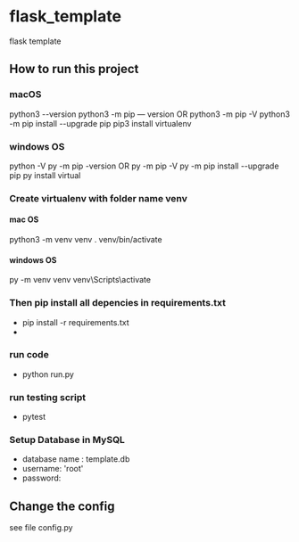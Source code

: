 # flask_template
  flask template

## How to run this project
### macOS
python3 --version
python3 -m pip  — version OR python3 -m pip -V
python3 -m pip install --upgrade pip
pip3 install virtualenv

### windows OS
python -V
py -m pip -version OR py -m pip -V
py -m pip install --upgrade pip
py install virtual

### Create virtualenv with folder name venv

#### mac OS
python3 -m venv venv
. venv/bin/activate

#### windows OS
py -m venv venv
venv\Scripts\activate

### Then pip install all depencies in requirements.txt 
 - pip install -r requirements.txt
 - 
### run code 
 - python run.py
 
### run testing script
 - pytest

### Setup Database in MySQL
- database name : template.db
- username: 'root'
- password: 

## Change the config 
 see file config.py 
